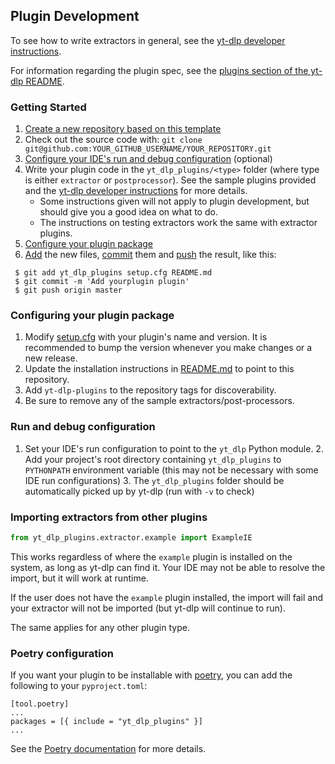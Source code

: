 ## Plugin Development

To see how to write extractors in general, see the [yt-dlp developer instructions](https://github.com/yt-dlp/yt-dlp/blob/master/CONTRIBUTING.md#developer-instructions).

For information regarding the plugin spec, see the [plugins section of the yt-dlp README](https://github.com/yt-dlp/yt-dlp#plugins).

### Getting Started

1. [Create a new repository based on this template](https://github.com/yt-dlp/yt-dlp-sample-plugins/generate)
2. Check out the source code with:
    `git clone git@github.com:YOUR_GITHUB_USERNAME/YOUR_REPOSITORY.git`
3. [Configure your IDE's run and debug configuration](#Run-and-debug-configuration) (optional)
4. Write your plugin code in the `yt_dlp_plugins/<type>` folder (where type is either `extractor` or `postprocessor`). See the sample plugins provided and the [yt-dlp developer instructions](https://github.com/yt-dlp/yt-dlp/blob/master/CONTRIBUTING.md#developer-instructions) for more details. 
    - Some instructions given will not apply to plugin development, but should give you a good idea on what to do. 
    - The instructions on testing extractors work the same with extractor plugins.
5. [Configure your plugin package](#Configuring-your-plugin-package)
6. [Add](https://git-scm.com/docs/git-add) the new files, [commit](https://git-scm.com/docs/git-commit) them and [push](https://git-scm.com/docs/git-push) the result, like this:
```git
 $ git add yt_dlp_plugins setup.cfg README.md
 $ git commit -m 'Add yourplugin plugin'
 $ git push origin master
```

### Configuring your plugin package

1. Modify [setup.cfg](setup.cfg) with your plugin's name and version. It is recommended to bump the version whenever you make changes or a new release.
2. Update the installation instructions in [README.md](README.md) to point to this repository.
3. Add `yt-dlp-plugins` to the repository tags for discoverability.
4. Be sure to remove any of the sample extractors/post-processors.

### Run and debug configuration
1. Set your IDE's run configuration to point to the `yt_dlp` Python module.
   2. Add your project's root directory containing `yt_dlp_plugins` to `PYTHONPATH` environment variable (this may not be necessary with some IDE run configurations)
   3. The `yt_dlp_plugins` folder should be automatically picked up by yt-dlp (run with `-v` to check)

### Importing extractors from other plugins

```py
from yt_dlp_plugins.extractor.example import ExampleIE
```

This works regardless of where the `example` plugin is installed on the system, as long as yt-dlp can find it. 
Your IDE may not be able to resolve the import, but it will work at runtime.

If the user does not have the `example` plugin installed, the import will fail and your extractor will not be imported (but yt-dlp will continue to run). 

The same applies for any other plugin type.

### Poetry configuration

If you want your plugin to be installable with [poetry](https://python-poetry.org/), you can add the following to your `pyproject.toml`:

```
[tool.poetry]
...
packages = [{ include = "yt_dlp_plugins" }]
...
```

See the [Poetry documentation](https://python-poetry.org/docs/pyproject/#packages) for more details.